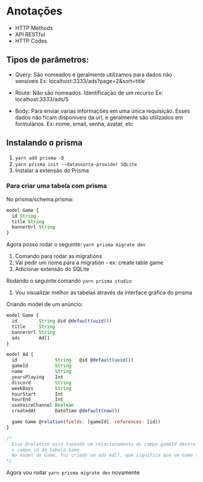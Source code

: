 # Anotações

- HTTP Methods
- API RESTful
- HTTP Codes

## Tipos de parâmetros:

- Query:
  São nomeados e geralmente utilizamos para dados não sensíveis
  Ex: localhost:3333/ads?page=2&sort=title

- Route:
  Não são nomeados. Identificação de um recurso
  Ex: localhost:3333/ads/5

- Body:
  Para enviar varias informações em uma única requisição. Esses dados não ficam disponíveis da url,
  e geralmente são utilizados em formulários.
  Ex: nome, email, senha, avatar, etc

## Instalando o prisma

1. `yarn add prisma -D`
2. `yarn prisma init --datasource-provider SQLite`
3. Instalar a extensão do Prisma

### Para criar uma tabela com prisma

No prisma/schema.prisma:

```js
model Game {
  id String
  title String
  bannerUrl String
}
```

Agora posso rodar o seguinte:
`yarn prisma migrate dev`

1. Comando para rodar as migrations
2. Vai pedir um nome para a migration - ex: create table game
3. Adicionar extensão do SQLite

Rodando o seguinte comando `yarn prisma studio`:

1. Vou visualizar melhor as tabelas através da interface gráfica do prisma

Criando model de um anúncio:

```js
model Game {
  id        String @id @default(uuid())
  title     String
  bannerUrl String
  ads       Ad[]
}

model Ad {
  id              String   @id @default(uuid())
  gameId          String
  name            String
  yearsPlaying    Int
  discord         String
  weekDays        String
  hourStart       Int
  hourEnd         Int
  useVoiceChannel Boolean
  createdAt       DateTime @default(now())

  game Game @relation(fields: [gameId], references: [id])
}

/*
  Esse @relation está fazendo um relacionamento do campo gameId dentro da tabela Ad, e referenciando
  o campo id da tabela Game
  No model de Game, foi criado um ads Ad[], que significa que um Game terá vários anúncios
*/
```

Agora vou rodar `yarn prisma migrate dev` novamente
